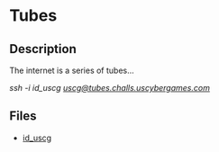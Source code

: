 # Tubes

## Description

The internet is a series of tubes...

*ssh -i id_uscg uscg@tubes.challs.uscybergames.com*

## Files

* [id_uscg](files/id_uscg)

